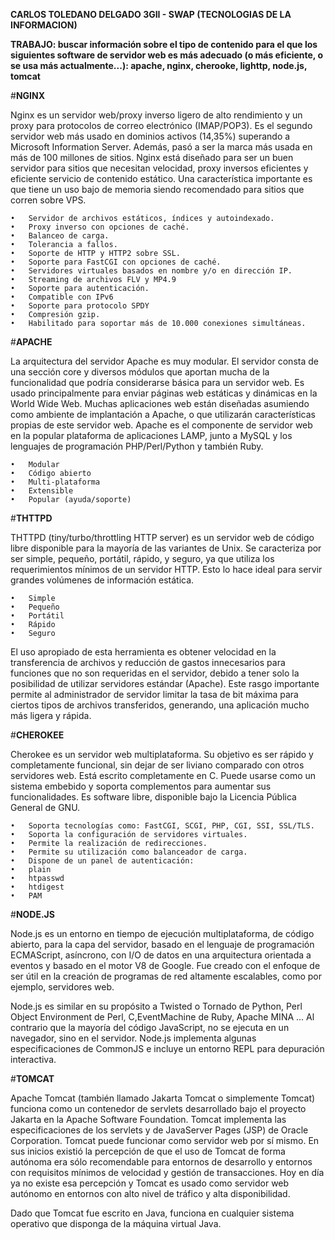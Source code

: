 **CARLOS TOLEDANO DELGADO 3GII - SWAP (TECNOLOGIAS DE LA INFORMACION)**

**TRABAJO: buscar información sobre el tipo de contenido para el que los siguientes software de servidor web es más adecuado (o más eficiente, o se usa más actualmente...): apache, nginx, cherooke, lighttp, node.js, tomcat**


#**NGINX**

Nginx es un servidor web/proxy inverso ligero de alto rendimiento y un proxy para protocolos de correo electrónico (IMAP/POP3).
Es el segundo servidor web más usado en dominios activos (14,35%) superando a Microsoft Information Server. Además, pasó a ser la marca más usada en más de 100 millones de sitios. 
Nginx está diseñado para ser un buen servidor para sitios que necesitan velocidad, proxy inversos eficientes y eficiente servicio de contenido estático. Una característica importante es que tiene un uso bajo de memoria siendo recomendado para sitios que corren sobre VPS.

	•	Servidor de archivos estáticos, índices y autoindexado.
	•	Proxy inverso con opciones de caché.
	•	Balanceo de carga.
	•	Tolerancia a fallos.
	•	Soporte de HTTP y HTTP2 sobre SSL.
	•	Soporte para FastCGI con opciones de caché.
	•	Servidores virtuales basados en nombre y/o en dirección IP.
	•	Streaming de archivos FLV y MP4.9
	•	Soporte para autenticación.
	•	Compatible con IPv6
	•	Soporte para protocolo SPDY
	•	Compresión gzip.
	•	Habilitado para soportar más de 10.000 conexiones simultáneas. 


#**APACHE**

La arquitectura del servidor Apache es muy modular. El servidor consta de una sección core y diversos módulos que aportan mucha de la funcionalidad que podría considerarse básica para un servidor web. 
Es usado principalmente para enviar páginas web estáticas y dinámicas en la World Wide Web. Muchas aplicaciones web están diseñadas asumiendo como ambiente de implantación a Apache, o que utilizarán características propias de este servidor web.
Apache es el componente de servidor web en la popular plataforma de aplicaciones LAMP, junto a MySQL y los lenguajes de programación PHP/Perl/Python y también Ruby.

	•	Modular
	•	Código abierto
	•	Multi-plataforma
	•	Extensible
	•	Popular (ayuda/soporte)


#**THTTPD**

THTTPD (tiny/turbo/throttling HTTP server) es un servidor web de código libre disponible para la mayoría de las variantes de Unix. Se caracteriza por ser simple, pequeño, portátil, rápido, y seguro, ya que utiliza los requerimientos mínimos de un servidor HTTP. Esto lo hace ideal para servir grandes volúmenes de información estática.

	•	Simple
	•	Pequeño
	•	Portátil
	•	Rápido
	•	Seguro

El uso apropiado de esta herramienta es obtener velocidad en la transferencia de archivos y reducción de gastos innecesarios para funciones que no son requeridas en el servidor, debido a tener solo la posibilidad de utilizar servidores estándar (Apache).
Este rasgo importante permite al administrador de servidor limitar la tasa de bit máxima para ciertos tipos de archivos transferidos, generando, una aplicación mucho más ligera y rápida.


#**CHEROKEE**

Cherokee es un servidor web multiplataforma. Su objetivo es ser rápido y completamente funcional, sin dejar de ser liviano comparado con otros servidores web. Está escrito completamente en C. Puede usarse como un sistema embebido y soporta complementos para aumentar sus funcionalidades. Es software libre, disponible bajo la Licencia Pública General de GNU.

	•	Soporta tecnologías como: FastCGI, SCGI, PHP, CGI, SSI, SSL/TLS. 
	•	Soporta la configuración de servidores virtuales.
	•	Permite la realización de redirecciones.
	•	Permite su utilización como balanceador de carga.
	•	Dispone de un panel de autenticación:
	•	plain
	•	htpasswd
	•	htdigest
	•	PAM


#**NODE.JS**

Node.js es un entorno en tiempo de ejecución multiplataforma, de código abierto, para la capa del servidor, basado en el lenguaje de programación ECMAScript, asíncrono, con I/O de datos en una arquitectura orientada a eventos y basado en el motor V8 de Google. Fue creado con el enfoque de ser útil en la creación de programas de red altamente escalables, como por ejemplo, servidores web. 

Node.js es similar en su propósito a Twisted o Tornado de Python, Perl Object Environment de Perl, C,EventMachine de Ruby, Apache MINA ... Al contrario que la mayoría del código JavaScript, no se ejecuta en un navegador, sino en el servidor. Node.js implementa algunas especificaciones de CommonJS e incluye un entorno REPL para depuración interactiva.


#**TOMCAT**

Apache Tomcat (también llamado Jakarta Tomcat o simplemente Tomcat) funciona como un contenedor de servlets desarrollado bajo el proyecto Jakarta en la Apache Software Foundation. Tomcat implementa las especificaciones de los servlets y de JavaServer Pages (JSP) de Oracle Corporation.
Tomcat puede funcionar como servidor web por sí mismo. En sus inicios existió la percepción de que el uso de Tomcat de forma autónoma era sólo recomendable para entornos de desarrollo y entornos con requisitos mínimos de velocidad y gestión de transacciones. Hoy en día ya no existe esa percepción y Tomcat es usado como servidor web autónomo en entornos con alto nivel de tráfico y alta disponibilidad.

Dado que Tomcat fue escrito en Java, funciona en cualquier sistema operativo que disponga de la máquina virtual Java.